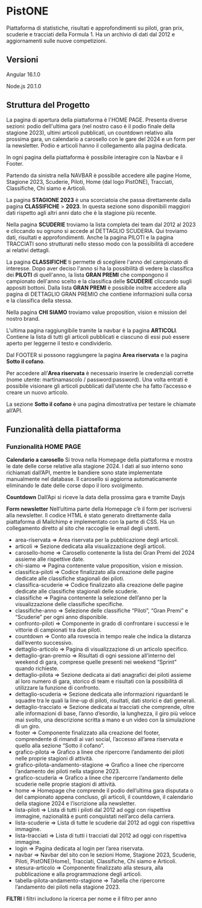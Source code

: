 # PistONE

Piattaforma di statistiche, risultati e approfondimenti su
piloti, gran prix, scuderie e tracciati della Formula 1.
Ha un archivio di dati dal 2012 e aggiornamenti sulle nuove competizioni.

## Versioni

Angular 16.1.0

Node.js 20.1.0

## Struttura del Progetto

La pagina di apertura della piattaforma è l'HOME PAGE. Presenta diverse sezioni: podio dell'ultima gara (nel nostro caso è il podio finale della stagione 2023), ultimi articoli pubblicati, un countdown relativo alla prossima gara, un calendario a carosello con le gare del 2024 e un form per la newsletter. Podio e articoli hanno il collegamento alla pagina dedicata.

In ogni pagina della piattaforma è possibile interagire con la Navbar e il Footer.

Partendo da sinistra nella NAVBAR è possibile accedere alle pagine Home, Stagione 2023, Scuderie, Piloti, Home (dal logo PistONE), Tracciati, Classifiche, Chi siamo e Articoli.

La pagina **STAGIONE 2023** è una scorciatoia che passa direttamente dalla pagina **CLASSIFICHE** > **2023**. In questa sezione sono disponibili maggiori dati rispetto agli altri anni dato che è la stagione più recente.

Nella pagina **SCUDERIE** troviamo la lista completa dei team dal 2012 al 2023 e cliccando su ognuno si accede al DETTAGLIO SCUDERIA. Qui troviamo dati, risultati e approfondimenti. Anche la pagina PILOTI e la pagina TRACCIATI sono strutturati nello stesso modo con la possibilità di accedere ai relativi dettagli.

La pagina **CLASSIFICHE** ti permette di scegliere l'anno del campionato di interesse. Dopo aver deciso l'anno si ha la possibilità di vedere la classifica dei **PILOTI** di quell'anno, la lista **GRAN PREMI** che compongono il campionato dell'anno scelto e la classifica delle **SCUDERIE** cliccando sugli appositi bottoni. Dalla lista **GRAN PREMI** è possibile inoltre accedere alla pagina di DETTAGLIO GRAN PREMIO che contiene informazioni sulla corsa e la classifica della stessa.

Nella pagina **CHI SIAMO** troviamo value proposition, vision e mission del nostro brand.

L'ultima pagina raggiungibile tramite la navbar è la pagina **ARTICOLI**. Contiene la lista di tutti gli articoli pubblicati e ciascuno di essi può essere aperto per leggerne il testo e condividerlo.

Dal FOOTER si possono raggiungere la pagina **Area riservata** e la pagina **Sotto il cofano**.

Per accedere all’**Area riservata** è necessario inserire le credenziali corrette (nome utente: martinamascolo / password:password). Una volta entrati è possibile visionare gli articoli pubblicati dall’utente che ha fatto l’accesso e creare un nuovo articolo.

La sezione **Sotto il cofano** è una pagina dimostrativa per testare le chiamate all’API.

## Funzionalità della piattaforma

### Funzionalità HOME PAGE

**Calendario a carosello**
Si trova nella Homepage della piattaforma e mostra le date delle corse relative alla stagione 2024. I dati al suo interno sono richiamati dall’API, mentre le bandiere sono state implementate manualmente nel database. Il carosello si aggiorna automaticamente eliminando le date delle corse dopo il loro svolgimento.

**Countdown**
Dall’Api si riceve la data della prossima gara e tramite Dayjs

**Form newsletter**
Nell’ultima parte della Homepage c’è il form per iscriversi alla newsletter. Il codice HTML è stato generato direttamente dalla piattaforma di Mailchimp e implementato con la parte di CSS. Ha un collegamento diretto al sito che raccoglie le email degli utenti.

-   area-riservata => Area riservata per la pubblicazione degli articoli.
-   articoli => Sezione dedicata alla visualizzazione degli articoli.
-   carosello-home => Carosello contenente la lista dei Gran Premi del 2024 assieme alle rispettive date.
-   chi-siamo => Pagina contenente value proposition, vision e mission.
-   classifica-piloti => Codice finalizzato alla creazione delle pagine dedicate alle classifiche stagionali dei piloti.
-   classifica-scuderie => Codice finalizzato alla creazione delle pagine dedicate alle classifiche stagionali delle scuderie.
-   classifiche => Pagina contenente la selezione dell’anno per la visualizzazione delle classifiche specifiche.
-   classifiche-anno => Selezione delle classifiche “Piloti”, “Gran Premi” e “Scuderie” per ogni anno disponibile.
-   confronto-piloti => Componente in grado di confrontare i successi e le vittorie di campionati tra due piloti.
-   countdown => Conto alla rovescia in tempo reale che indica la distanza dall’evento successivo.
-   dettaglio-articolo => Pagina di visualizzazione di un articolo specifico.
-   dettaglio-gran-premio => Risultati di ogni sessione all’interno del weekend di gara, comprese quelle presenti nei weekend “Sprint” quando richieste.
-   dettaglio-pilota => Sezione dedicata ai dati anagrafici dei piloti assieme al loro numero di gara, storico di team e risultati con la possibilità di utilizzare la funzione di confronto.
-   dettaglio-scuderia => Sezione dedicata alle informazioni riguardanti le squadre tra le quali la line-up di piloti, risultati, dati storici e dati generali.
-   dettaglio-tracciato => Sezione dedicata ai tracciati che comprende, oltre alle informazioni di base, l’anno d’esordio, la lunghezza, il giro più veloce mai svolto, una descrizione scritta a mano e un video con la simulazione di un giro.
-   footer => Componente finalizzato alla creazione del footer, comprendente di rimandi ai vari social, l’accesso all’area riservata e quello alla sezione “Sotto il cofano”.
-   grafico-pilota => Grafico a linee che ripercorre l’andamento dei piloti nelle proprie stagioni di attività.
-   grafico-pilota-andamento-stagione => Grafico a linee che ripercorre l’andamento dei piloti nella stagione 2023.
-   grafico-scuderia => Grafico a linee che ripercorre l’andamento delle scuderie nelle proprie stagioni di attività.
-   home => Homepage che comprende il podio dell’ultima gara disputata o del campionato appena concluso, gli articoli, il countdown, il calendario della stagione 2024 e l’iscrizione alla newsletter.
-   lista-piloti => Lista di tutti i piloti dal 2012 ad oggi con rispettiva immagine, nazionalità e punti conquistati nell’arco della carriera.
-   lista-scuderie => Lista di tutte le scuderie dal 2012 ad oggi con rispettiva immagine.
-   lista-tracciati => Lista di tutti i tracciati dal 2012 ad oggi con rispettiva immagine.
-   login => Pagina dedicata al login per l’area riservata.
-   navbar => Navbar del sito con le sezioni Home, Stagione 2023, Scuderie, Piloti, PistONE(Home), Tracciati, Classifiche, Chi siamo e Articoli.
-   stesura-articolo => Componente finalizzato alla stesura, alla pubblicazione e alla programmazione degli articoli.
-   tabella-pilota-andamento-stagione => Tabella che ripercorre l’andamento dei piloti nella stagione 2023.

**FILTRI**
I filtri includono la ricerca per nome e il filtro per anno
